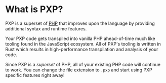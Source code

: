 # What is PXP?

PXP is a superset of [PHP](https://php.net) that improves upon the language by providing additional syntax and runtime features. 

Your PXP code gets transpiled into vanilla PHP ahead-of-time much like tooling found in the JavaScript ecosystem. All of PXP's tooling is written in Rust which results in high-performance transpilation and analysis of your code.

Since PXP is a _superset_ of PHP, all of your existing PHP code will continue to work. You can change the file extension to `.pxp` and start using PXP specific features right away!

